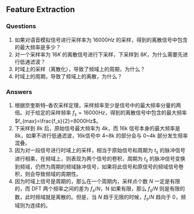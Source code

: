 ## Feature Extraction

### Questions

1. 如果对语音模拟信号进行采样率为 $16000Hz$ 的采样，得到的离散信号中包含的最大频率是多少？
2. 对一个采样率为 $16K$ 的离散信号进行下采样，下采样到 $8K$，为什么需要先进行低通滤波？
3. 时域上的采样（离散化），导致了频域上的周期，为什么？
4. 时域上的周期，导致了频域上的离散，为什么？

### Answers

1. 根据奈奎斯特–香农采样定理，采样频率至少是信号中的最大频率分量的两倍。对于给定的采样频率 $f_s=16000Hz$，得到的离散信号中包含的最大频率 $f_{max}=\frac{f_s}{2}=8000Hz$。
2. 下采样到 8k 后，原始信号最大频率为 4k，而 16k 信号本身的最大频率是 8k，如果不进行低通滤波，16k信号中 4\~8k 的部分会与 0\~4k 部分发生频率混叠。
3. 因为对一段信号进行时域上的采样，相当于原始信号和周期为 $t_s$ 的脉冲信号进行相乘，在频域上，则表现为两个信号的卷积，周期为 $t_s$ 的脉冲信号变换到频域，仍然为周期的频域脉冲信号，如果将此信号和原信号的频域信号卷积，则会导致频域的周期性。
4. 因为时域上信号是周期的，那么在一个周期内，采样点个数 $N$ 一定是有限的，而 DFT 两个频率之间的差为 $f_s/N$，N 如果有限，那么 $f_s/N$ 则是有限的数，此时频域就是离散的。但是，当 $N$ 趋于无限的时候，$f_s/N$ 趋向于 0，频域则为连续的。
